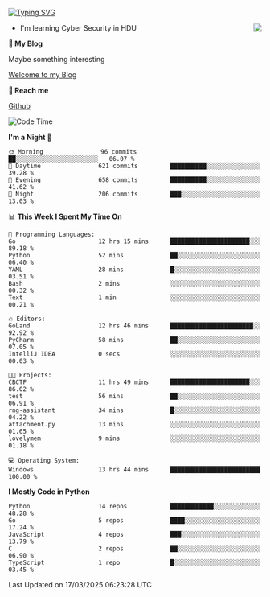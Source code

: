[![Typing SVG](https://readme-typing-svg.herokuapp.com?font=Fira+Code&pause=1000&random=false&width=450&height=60&lines=Hello+%F0%9F%91%8B%F0%9F%8F%BB;I'm+JBNRZ)](https://git.io/typing-svg)

<a href="#">
  <img align="right" src="https://github-readme-stats.vercel.app/api?username=JBNRZ&show_icons=true&bg_color=15,f2f7fd,E0EAFC" />
</a>

- I'm learning Cyber Security in HDU

 **🌱 My Blog**

Maybe something interesting

[Welcome to my Blog](https://jbnrz.com.cn/)

 **💬 Reach me** 

[Github](https://github.com/JBNRZ)


<!--START_SECTION:waka-->
![Code Time](http://img.shields.io/badge/Code%20Time-1%2C030%20hrs%2050%20mins-blue)

**I'm a Night 🦉** 

```text
🌞 Morning                96 commits          ██░░░░░░░░░░░░░░░░░░░░░░░   06.07 % 
🌆 Daytime                621 commits         ██████████░░░░░░░░░░░░░░░   39.28 % 
🌃 Evening                658 commits         ██████████░░░░░░░░░░░░░░░   41.62 % 
🌙 Night                  206 commits         ███░░░░░░░░░░░░░░░░░░░░░░   13.03 % 
```


📊 **This Week I Spent My Time On** 

```text
💬 Programming Languages: 
Go                       12 hrs 15 mins      ██████████████████████░░░   89.18 % 
Python                   52 mins             ██░░░░░░░░░░░░░░░░░░░░░░░   06.40 % 
YAML                     28 mins             █░░░░░░░░░░░░░░░░░░░░░░░░   03.51 % 
Bash                     2 mins              ░░░░░░░░░░░░░░░░░░░░░░░░░   00.32 % 
Text                     1 min               ░░░░░░░░░░░░░░░░░░░░░░░░░   00.21 % 

🔥 Editors: 
GoLand                   12 hrs 46 mins      ███████████████████████░░   92.92 % 
PyCharm                  58 mins             ██░░░░░░░░░░░░░░░░░░░░░░░   07.05 % 
IntelliJ IDEA            0 secs              ░░░░░░░░░░░░░░░░░░░░░░░░░   00.03 % 

🐱‍💻 Projects: 
CBCTF                    11 hrs 49 mins      ██████████████████████░░░   86.02 % 
test                     56 mins             ██░░░░░░░░░░░░░░░░░░░░░░░   06.91 % 
rng-assistant            34 mins             █░░░░░░░░░░░░░░░░░░░░░░░░   04.22 % 
attachment.py            13 mins             ░░░░░░░░░░░░░░░░░░░░░░░░░   01.65 % 
lovelymem                9 mins              ░░░░░░░░░░░░░░░░░░░░░░░░░   01.18 % 

💻 Operating System: 
Windows                  13 hrs 44 mins      █████████████████████████   100.00 % 
```

**I Mostly Code in Python** 

```text
Python                   14 repos            ████████████░░░░░░░░░░░░░   48.28 % 
Go                       5 repos             ████░░░░░░░░░░░░░░░░░░░░░   17.24 % 
JavaScript               4 repos             ███░░░░░░░░░░░░░░░░░░░░░░   13.79 % 
C                        2 repos             ██░░░░░░░░░░░░░░░░░░░░░░░   06.90 % 
TypeScript               1 repo              █░░░░░░░░░░░░░░░░░░░░░░░░   03.45 % 
```




 Last Updated on 17/03/2025 06:23:28 UTC
<!--END_SECTION:waka-->
